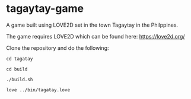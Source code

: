 # tagaytay-game

A game built using LOVE2D set in the town Tagaytay in the Philppines.

The game requires LOVE2D which can be found here:
https://love2d.org/

Clone the repository and do the following:

``` cd tagatay ```

``` cd build ```

``` ./build.sh ```

``` love ../bin/tagatay.love ```
